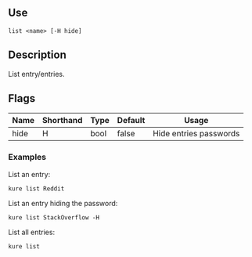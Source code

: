 ## Use

`list <name> [-H hide]`

## Description

List entry/entries.

## Flags 

|  Name     | Shorthand |     Type      |    Default    |          Usage           |
|-----------|-----------|---------------|---------------|--------------------------|
| hide      | H         | bool          | false         | Hide entries passwords   |

### Examples

List an entry:
```
kure list Reddit
```

List an entry hiding the password:
```
kure list StackOverflow -H
```

List all entries:
```
kure list
```